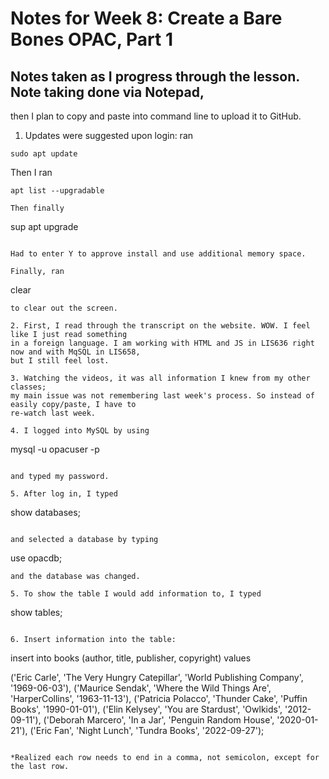 # Notes for Week 8: Create a Bare Bones OPAC, Part 1
## Notes taken as I progress through the lesson. Note taking done via Notepad,
then I plan to copy and paste into command line to upload it to GitHub.

1. Updates were suggested upon login: ran
```
sudo apt update
```
Then I ran
```
apt list --upgradable

Then finally
```
sup apt upgrade
```

Had to enter Y to approve install and use additional memory space.

Finally, ran 
```
clear
```
to clear out the screen.

2. First, I read through the transcript on the website. WOW. I feel like I just read something
in a foreign language. I am working with HTML and JS in LIS636 right now and with MqSQL in LIS658,
but I still feel lost.

3. Watching the videos, it was all information I knew from my other classes;
my main issue was not remembering last week's process. So instead of easily copy/paste, I have to
re-watch last week.

4. I logged into MySQL by using
```
mysql -u opacuser -p
```

and typed my password.

5. After log in, I typed
```
show databases;
```

and selected a database by typing
```
use opacdb;
```
and the database was changed.

5. To show the table I would add information to, I typed
```
show tables;
```

6. Insert information into the table: 
```
insert into books (author, title, publisher, copyright) values

('Eric Carle', 'The Very Hungry Catepillar', 'World Publishing Company', '1969-06-03'),
('Maurice Sendak', 'Where the Wild Things Are', 'HarperCollins', '1963-11-13'),
('Patricia Polacco', 'Thunder Cake', 'Puffin Books', '1990-01-01'),
('Elin Kelysey', 'You are Stardust', 'Owlkids', '2012-09-11'),
('Deborah Marcero', 'In a Jar', 'Penguin Random House', '2020-01-21'),
('Eric Fan', 'Night Lunch', 'Tundra Books', '2022-09-27');
```

*Realized each row needs to end in a comma, not semicolon, except for the last row.

